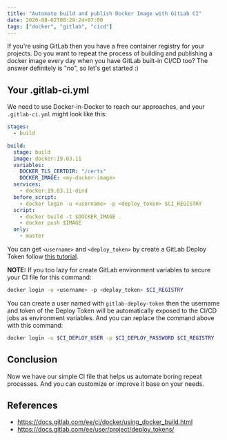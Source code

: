 ```yaml
---
title: "Automate build and publish Docker Image with GitLab CI"
date: 2020-08-02T08:29:24+07:00
tags: ["docker", "gitlab", "cicd"]
---
```


If you're using GitLab then you have a free container registry for your projects. Do you want to repeat the process of building and publishing a docker image every day when you have GitLab built-in CI/CD too? The answer definitely is "no", so let's get started :)

## Your .gitlab-ci.yml

We need to use Docker-in-Docker to reach our approaches, and your `.gitlab-ci.yml` might look like this:


```yml
stages:
  - build

build:
  stage: build
  image: docker:19.03.11
  variables:
    DOCKER_TLS_CERTDIR: "/certs"
    DOCKER_IMAGE: <my-docker-image>
  services:
    - docker:19.03.11-dind
  before_script:
    - docker login -u <username> -p <deploy_token> $CI_REGISTRY
  script:
    - docker build -t $DOCKER_IMAGE .
    - docker push $IMAGE
  only:
    - master
```

You can get `<username>` and `<deploy_token>` by create a GitLab Deploy Token follow <a href="https://docs.gitlab.com/ee/user/project/deploy_tokens/#creating-a-deploy-token" target="_blank">this tutorial</a>.

**NOTE:** If you too lazy for create GitLab environment variables to secure your CI file for this command:  

```bash
docker login -u <username> -p <deploy_token> $CI_REGISTRY
```

You can create a user named with `gitlab-deploy-token` then the username and token of the Deploy Token will be automatically exposed to the CI/CD jobs as environment variables. And you can replace the command above with this command:

```bash
docker login -u $CI_DEPLOY_USER -p $CI_DEPLOY_PASSWORD $CI_REGISTRY
```

## Conclusion

Now we have our simple CI file that helps us automate boring repeat processes. And you can customize or improve it base on your needs.

## References

* https://docs.gitlab.com/ee/ci/docker/using_docker_build.html
* https://docs.gitlab.com/ee/user/project/deploy_tokens/
